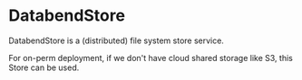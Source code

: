 # DatabendStore

DatabendStore is a (distributed) file system store service.

For on-perm deployment, if we don't have cloud shared storage like S3, this Store can be used.
